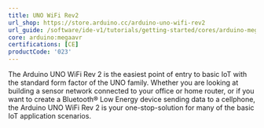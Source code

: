 ```yaml
---
title: UNO WiFi Rev2
url_shop: https://store.arduino.cc/arduino-uno-wifi-rev2
url_guide: /software/ide-v1/tutorials/getting-started/cores/arduino-megaavr
core: arduino:megaavr
certifications: [CE]
productCode: '023'
---
```


The Arduino UNO WiFi Rev 2 is the easiest point of entry to basic IoT with the standard form factor of the UNO family. Whether you are looking at building a sensor network connected to your office or home router, or if you want to create a Bluetooth® Low Energy device sending data to a cellphone, the Arduino UNO WiFi Rev 2 is your one-stop-solution for many of the basic IoT application scenarios.